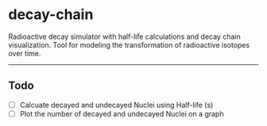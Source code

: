 # decay-chain
Radioactive decay simulator with half-life calculations and decay chain visualization. Tool for modeling the transformation of radioactive isotopes over time.

---

## Todo

- [ ] Calcuate decayed and undecayed Nuclei using Half-life (s)
- [ ] Plot the number of decayed and undecayed Nuclei on a graph
